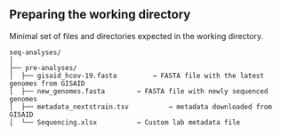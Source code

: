## Preparing the working directory

Minimal set of files and directories expected in the working directory.

```
seq-analyses/
│
├── pre-analyses/
│  ├── gisaid_hcov-19.fasta 		→ FASTA file with the latest genomes from GISAID
│  ├── new_genomes.fasta 		→ FASTA file with newly sequenced genomes
│  ├── metadata_nextstrain.tsv	        → metadata downloaded from GISAID
│  └── Sequencing.xlsx 			→ Custom lab metadata file
```
